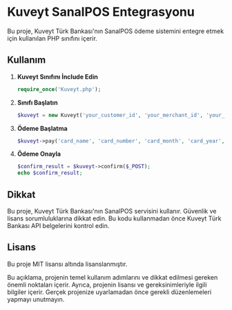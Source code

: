# Kuveyt SanalPOS Entegrasyonu

Bu proje, Kuveyt Türk Bankası'nın SanalPOS ödeme sistemini entegre etmek için kullanılan PHP sınıfını içerir.

## Kullanım

1. **Kuveyt Sınıfını İnclude Edin**

   ```php
   require_once('Kuveyt.php');
   
2. **Sınıfı Başlatın**
   
   ```php
   $kuveyt = new Kuveyt('your_customer_id', 'your_merchant_id', 'your_classic_name', 'your_classic_password');

3. **Ödeme Başlatma**

   ```php
   $kuveyt->pay('card_name', 'card_number', 'card_month', 'card_year', 'card_cvv', 'amount','installment');

4. **Ödeme Onayla**

   ```php
   $confirm_result = $kuveyt->confirm($_POST);
   echo $confirm_result;

## Dikkat

Bu proje, Kuveyt Türk Bankası'nın SanalPOS servisini kullanır. Güvenlik ve lisans sorumluluklarına dikkat edin. Bu kodu kullanmadan önce Kuveyt Türk Bankası API belgelerini kontrol edin.

## Lisans

Bu proje MIT lisansı altında lisanslanmıştır.


Bu açıklama, projenin temel kullanım adımlarını ve dikkat edilmesi gereken önemli noktaları içerir. Ayrıca, projenin lisansı ve gereksinimleriyle ilgili bilgiler içerir. Gerçek projenize uyarlamadan önce gerekli düzenlemeleri yapmayı unutmayın.
